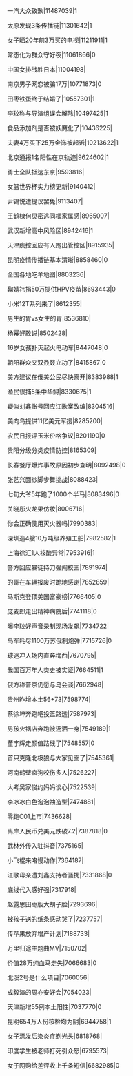 一汽大众致歉|11487039|1

太原发现3条传播链|11301642|1

女子晒20年前3万买的电视|11211911|1

常态化为群众守好夜|11061866|0

中国女排战胜日本|11004198|

南京男子网恋被骗17万|10771873|0

田枣铁蛋终于结婚了|10557301|1

李玟称与导演组误会解除|10497425|1

食品添加剂是否被妖魔化了|10436225|

夫妻4万买下25万金饰被起诉|10213622|1

北京通报1名阳性在京轨迹|9624602|1

勇士全队抵达东京|9593816|

女篮世界杯实力榜更新|9140412|

尹锡悦遭提议罢免|9113407|

王鹤棣何炅密逃同框家属感|8965007|

武汉新增高中风险区|8942416|1

天津疾控回应有人跑出管控区|8915935|

昆明疫情传播链基本清晰|8858460|0

全国各地吃羊地图|8803236|

鞠婧祎捐50万提供HPV疫苗|8693443|0

小米12T系列来了|8612355|

男生的胃vs女生的胃|8536810|

杨幂好敢说|8502428|

16岁女孩扑灭起火电动车|8447048|0

朝阳群众又双叒叕立功了|8415867|0

美方建议在俄美公民尽快离开|8383988|1

渔民误捕5条中华鲟|8330675|1

疑似刘鑫账号回应江歌案改编|8304516|

美向乌提供11亿美元军援|8285200|

农民日报评玉米价格争议|8201190|0

贵阳分级分类疫情防控|8165309|

长春餐厅爆炸事故原因初步查明|8092498|0

张艺兴面纱脚步舞挑战|8088423|

七旬大爷5年跑了1000个半马|8083496|0

关晓彤火龙果仿妆|8006716|

你会正确使用灭火器吗|7990383|

深圳造4艘10万吨级养殖工船|7982582|1

上海徐汇1人核酸异常|7953916|1

警方回应暴徒持刀强闯校园|7891974|

的哥在车辆报废时跪地感谢|7852859|

马斯克登顶美国富豪榜|7766405|0

庞麦郎走出精神病院后|7741118|0

曝李玟好声音录制现场发飙|7734722|

乌军耗尽1100万苏俄制炮弹|7715726|0

球迷冲入场内直奔梅西|7670795|

我国百万年人类史被实证|7664511|1

俄方称普京仍愿与乌会谈|7662948|

贵州昨增本土56+73|7598774|

蔡徐坤奔跑吧投篮路透|7587973|

男孩火锅店奔跑被汤洒一身|7549189|1

董宇辉走颜值路线了|7548557|0

首只克隆北极狼与大家见面了|7545361|

河南鹤壁疯狗咬伤多人|7526227|

大考吴家俊约妈妈谈心|7522539|

李冰冰白色泡泡袖造型|7474881|

零跑C01上市|7436628|

离岸人民币兑美元跌破7.2|7387818|0

武林外传入驻抖音|7375165|

小飞棍来咯慢动作|7364187|

江歌母亲遭刘鑫支持者骚扰|7331868|0

底线代入感好强|7317918|

赵露思田枣版大胡子脸|7293696|

被孩子送的纸条感动哭了|7237757|

传苹果放弃增产计划|7188733|

万里归途主题曲MV|7150702|

价值28万纯血马走失|7066683|0

北溪2号是什么项目|7060056|

成毅演的周亦安好会|7054023|

天津新增55例本土阳性|7037770|0

昆明654万人份核检均为阴|6944758|1

女子漂发后染炎症剃光头|6818768|

印度学生被老师打死引众怒|6795573|

女子网购给差评收上千条短信|6682985|0


